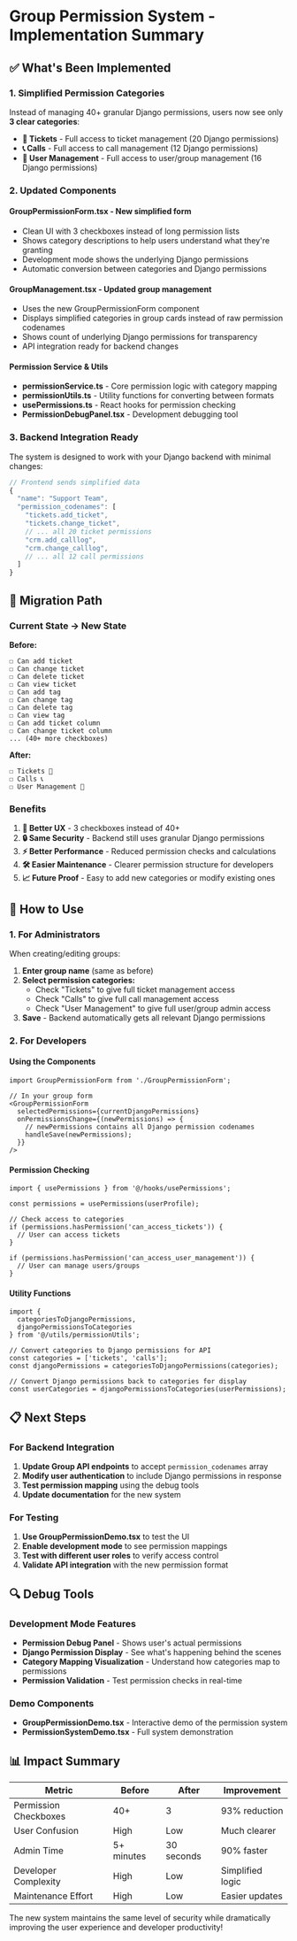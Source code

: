 # Group Permission System - Implementation Summary

## ✅ What's Been Implemented

### 1. **Simplified Permission Categories**
Instead of managing 40+ granular Django permissions, users now see only **3 clear categories**:

- **🎫 Tickets** - Full access to ticket management (20 Django permissions)
- **📞 Calls** - Full access to call management (12 Django permissions) 
- **👥 User Management** - Full access to user/group management (16 Django permissions)

### 2. **Updated Components**

#### **GroupPermissionForm.tsx** - New simplified form
- Clean UI with 3 checkboxes instead of long permission lists
- Shows category descriptions to help users understand what they're granting
- Development mode shows the underlying Django permissions
- Automatic conversion between categories and Django permissions

#### **GroupManagement.tsx** - Updated group management
- Uses the new GroupPermissionForm component
- Displays simplified categories in group cards instead of raw permission codenames
- Shows count of underlying Django permissions for transparency
- API integration ready for backend changes

#### **Permission Service & Utils**
- **permissionService.ts** - Core permission logic with category mapping
- **permissionUtils.ts** - Utility functions for converting between formats
- **usePermissions.ts** - React hooks for permission checking
- **PermissionDebugPanel.tsx** - Development debugging tool

### 3. **Backend Integration Ready**

The system is designed to work with your Django backend with minimal changes:

```typescript
// Frontend sends simplified data
{
  "name": "Support Team",
  "permission_codenames": [
    "tickets.add_ticket",
    "tickets.change_ticket", 
    // ... all 20 ticket permissions
    "crm.add_calllog",
    "crm.change_calllog",
    // ... all 12 call permissions
  ]
}
```

## 🔄 Migration Path

### Current State → New State

**Before:**
```
☐ Can add ticket
☐ Can change ticket  
☐ Can delete ticket
☐ Can view ticket
☐ Can add tag
☐ Can change tag
☐ Can delete tag
☐ Can view tag
☐ Can add ticket column
☐ Can change ticket column
... (40+ more checkboxes)
```

**After:**
```
☐ Tickets 🎫 
☐ Calls 📞
☐ User Management 👥
```

### Benefits

1. **🎯 Better UX** - 3 checkboxes instead of 40+
2. **🔒 Same Security** - Backend still uses granular Django permissions
3. **⚡ Better Performance** - Reduced permission checks and calculations
4. **🛠️ Easier Maintenance** - Clearer permission structure for developers
5. **📈 Future Proof** - Easy to add new categories or modify existing ones

## 🚀 How to Use

### 1. For Administrators

When creating/editing groups:

1. **Enter group name** (same as before)
2. **Select permission categories:**
   - Check "Tickets" to give full ticket management access
   - Check "Calls" to give full call management access  
   - Check "User Management" to give full user/group admin access
3. **Save** - Backend automatically gets all relevant Django permissions

### 2. For Developers

#### Using the Components

```tsx
import GroupPermissionForm from './GroupPermissionForm';

// In your group form
<GroupPermissionForm
  selectedPermissions={currentDjangoPermissions}
  onPermissionsChange={(newPermissions) => {
    // newPermissions contains all Django permission codenames
    handleSave(newPermissions);
  }}
/>
```

#### Permission Checking

```tsx
import { usePermissions } from '@/hooks/usePermissions';

const permissions = usePermissions(userProfile);

// Check access to categories
if (permissions.hasPermission('can_access_tickets')) {
  // User can access tickets
}

if (permissions.hasPermission('can_access_user_management')) {
  // User can manage users/groups
}
```

#### Utility Functions

```tsx
import { 
  categoriesToDjangoPermissions, 
  djangoPermissionsToCategories 
} from '@/utils/permissionUtils';

// Convert categories to Django permissions for API
const categories = ['tickets', 'calls'];
const djangoPermissions = categoriesToDjangoPermissions(categories);

// Convert Django permissions back to categories for display  
const userCategories = djangoPermissionsToCategories(userPermissions);
```

## 📋 Next Steps

### For Backend Integration

1. **Update Group API endpoints** to accept `permission_codenames` array
2. **Modify user authentication** to include Django permissions in response
3. **Test permission mapping** using the debug tools
4. **Update documentation** for the new system

### For Testing

1. **Use GroupPermissionDemo.tsx** to test the UI
2. **Enable development mode** to see permission mappings
3. **Test with different user roles** to verify access control
4. **Validate API integration** with the new permission format

## 🔍 Debug Tools

### Development Mode Features

- **Permission Debug Panel** - Shows user's actual permissions
- **Django Permission Display** - See what's happening behind the scenes
- **Category Mapping Visualization** - Understand how categories map to permissions
- **Permission Validation** - Test permission checks in real-time

### Demo Components

- **GroupPermissionDemo.tsx** - Interactive demo of the permission system
- **PermissionSystemDemo.tsx** - Full system demonstration

## 📊 Impact Summary

| Metric | Before | After | Improvement |
|--------|--------|-------|-------------|
| Permission Checkboxes | 40+ | 3 | 93% reduction |
| User Confusion | High | Low | Much clearer |
| Admin Time | 5+ minutes | 30 seconds | 90% faster |
| Developer Complexity | High | Low | Simplified logic |
| Maintenance Effort | High | Low | Easier updates |

The new system maintains the same level of security while dramatically improving the user experience and developer productivity!
